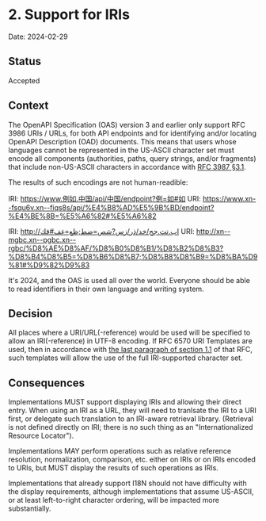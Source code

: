 # 2. Support for IRIs

Date: 2024-02-29

## Status

Accepted

## Context

The OpenAPI Specification (OAS) version 3 and earlier only support RFC 3986 URIs / URLs, for both API endpoints and for identifying and/or locating OpenAPI Description (OAD) documents.  This means that users whose languages cannot be represented in the US-ASCII character set must encode all components (authorities, paths, query strings, and/or fragments) that include non-US-ASCII characters in accordance with [RFC 3987 §3.1](https://www.rfc-editor.org/rfc/rfc3987.html#section-3.1).

The results of such encodings are not human-readible:

IRI: https://www.例如.中国/api/中国/endpoint?例=如#如
URI: https://www.xn--fsqu6v.xn--fiqs8s/api/%E4%B8%AD%E5%9B%BD/endpoint?%E4%BE%8B=%E5%A6%82#%E5%A6%82

IRI: http://اب.تث.جح/خد/ذر/زس?شص=ضط;ظع=غف#قك
URI: http://xn--mgbc.xn--pgbc.xn--rgbc/%D8%AE%D8%AF/%D8%B0%D8%B1/%D8%B2%D8%B3?%D8%B4%D8%B5=%D8%B6%D8%B7;%D8%B8%D8%B9=%D8%BA%D9%81#%D9%82%D9%83

It's 2024, and the OAS is used all over the world.  Everyone should be able to read identifiers in their own language and writing system.

## Decision

All places where a URI/URL(-reference) would be used will be specified to allow an IRI(-reference) in UTF-8 encoding.  If RFC 6570 URI Templates are used, then in accordance with [the last paragraph of section 1.1](https://www.rfc-editor.org/rfc/rfc6570.html#section-1.1) of that RFC, such templates will allow the use of the full IRI-supported character set.

## Consequences

Implementations MUST support displaying IRIs and allowing their direct entry.  When using an IRI as a URL, they will need to tranlsate the IRI to a URI first, or delegate such translation to an IRI-aware retrieval library.  (Retrieval is not defined directly on IRI; there is no such thing as an "Internationalized Resource Locator").

Implementations MAY perform operations such as relative reference resolution, normalization, comparison, etc. either on IRIs or on IRIs encoded to URIs, but MUST display the results of such operations as IRIs.

Implementations that already support I18N should not have difficulty with the display requirements, although implementations that assume US-ASCII, or at least left-to-right character ordering, will be impacted more substantially.
